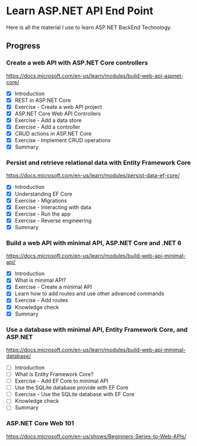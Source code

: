 # Learn ASP.NET API End Point

Here is all the material I use to learn ASP.NET BackEnd Technology.

## Progress

### Create a web API with ASP.NET Core controllers

https://docs.microsoft.com/en-us/learn/modules/build-web-api-aspnet-core/

- [x] Introduction
- [x] REST in ASP.NET Core
- [x] Exercise - Create a web API project
- [x] ASP.NET Core Web API Controllers
- [x] Exercise - Add a data store
- [x] Exercise - Add a controller
- [x] CRUD actions in ASP.NET Core
- [x] Exercise - Implement CRUD operations
- [x] Summary

### Persist and retrieve relational data with Entity Framework Core

https://docs.microsoft.com/en-us/learn/modules/persist-data-ef-core/

- [x] Introduction
- [x] Understanding EF Core
- [x] Exercise - Migrations
- [x] Exercise - Interacting with data
- [x] Exercise - Run the app
- [x] Exercise - Reverse engineering
- [x] Summary

### Build a web API with minimal API, ASP.NET Core and .NET 6

https://docs.microsoft.com/en-us/learn/modules/build-web-api-minimal-api/

- [x] Introduction
- [x] What is minimal API?
- [x] Exercise - Create a minimal API
- [x] Learn how to add routes and use other advanced commands
- [x] Exercise - Add routes
- [x] Knowledge check
- [x] Summary

### Use a database with minimal API, Entity Framework Core, and ASP.NET

https://docs.microsoft.com/en-us/learn/modules/build-web-api-minimal-database/

- [ ] Introduction
- [ ] What is Entity Framework Core?
- [ ] Exercise - Add EF Core to minimal API
- [ ] Use the SQLite database provide with EF Core
- [ ] Exercise - Use the SQLite database with EF Core
- [ ] Knowledge check
- [ ] Summary

### ASP.NET Core Web 101

https://docs.microsoft.com/en-us/shows/Beginners-Series-to-Web-APIs/
